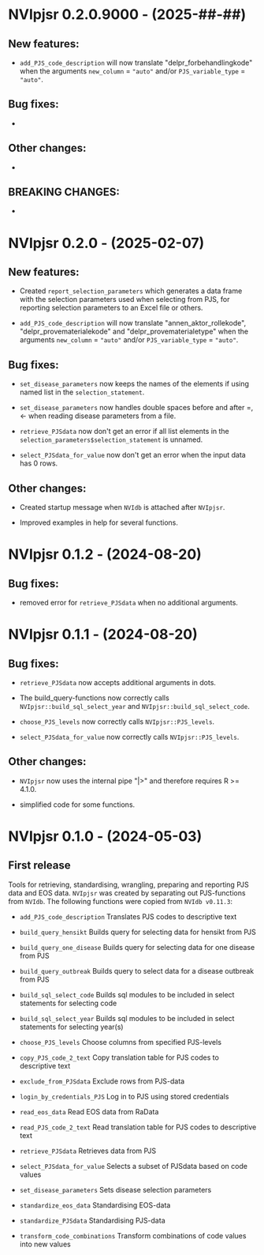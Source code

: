 # NVIpjsr 0.2.0.9000 - (2025-##-##)

## New features:

- `add_PJS_code_description` will now translate "delpr_forbehandlingkode" when the arguments `new_column` = `"auto"` and/or `PJS_variable_type` = `"auto"`.


## Bug fixes:

- 


## Other changes:

-


## BREAKING CHANGES:

-


# NVIpjsr 0.2.0 - (2025-02-07)

## New features:

- Created `report_selection_parameters` which generates a data frame with the selection parameters used when selecting from PJS, for reporting selection parameters to an Excel file or others.

- `add_PJS_code_description` will now translate "annen_aktor_rollekode", "delpr_provematerialekode" and "delpr_provematerialetype" when the arguments `new_column` = `"auto"` and/or `PJS_variable_type` = `"auto"`.


## Bug fixes:

- `set_disease_parameters` now keeps the names of the elements if using named list in the `selection_statement`.

- `set_disease_parameters` now handles double spaces before and after =, <- when reading disease parameters from a file.

- `retrieve_PJSdata` now don't get an error if all list elements in the `selection_parameters$selection_statement` is unnamed.

- `select_PJSdata_for_value` now don't get an error when the input data has 0 rows.


## Other changes:

- Created startup message when `NVIdb` is attached after `NVIpjsr`.

- Improved examples in help for several functions.


# NVIpjsr 0.1.2 - (2024-08-20)

## Bug fixes:

- removed error for `retrieve_PJSdata` when no additional arguments.


# NVIpjsr 0.1.1 - (2024-08-20)

## Bug fixes:

- `retrieve_PJSdata` now accepts additional arguments in dots.

- The build_query-functions now correctly calls `NVIpjsr::build_sql_select_year` and `NVIpjsr::build_sql_select_code`.

- `choose_PJS_levels` now correctly calls `NVIpjsr::PJS_levels`.

- `select_PJSdata_for_value` now correctly calls `NVIpjsr::PJS_levels`.


## Other changes:

- `NVIpjsr` now uses the internal pipe "|>" and therefore requires R >= 4.1.0.

- simplified code for some functions.


# NVIpjsr 0.1.0 - (2024-05-03)

## First release

Tools for retrieving, standardising, wrangling, preparing and reporting PJS data
and EOS data. `NVIpjsr` was created by separating out PJS-functions from `NVIdb`.
The following functions were copied from `NVIdb v0.11.3`:

- `add_PJS_code_description` Translates PJS codes to descriptive text

- `build_query_hensikt` Builds query for selecting data for hensikt from PJS

- `build_query_one_disease` Builds query for selecting data for one disease from PJS

- `build_query_outbreak` Builds query to select data for a disease outbreak from PJS

- `build_sql_select_code` Builds sql modules to be included in select statements for selecting code

- `build_sql_select_year` Builds sql modules to be included in select statements for selecting year(s)

- `choose_PJS_levels` Choose columns from specified PJS-levels

- `copy_PJS_code_2_text` Copy translation table for PJS codes to descriptive text

- `exclude_from_PJSdata` Exclude rows from PJS-data

- `login_by_credentials_PJS` Log in to PJS using stored credentials

- `read_eos_data` Read EOS data from RaData

- `read_PJS_code_2_text` Read translation table for PJS codes to descriptive text

- `retrieve_PJSdata` 	Retrieves data from PJS

- `select_PJSdata_for_value` Selects a subset of PJSdata based on code values

- `set_disease_parameters` Sets disease selection parameters

- `standardize_eos_data` Standardising EOS-data

- `standardize_PJSdata` Standardising PJS-data

- `transform_code_combinations` Transform combinations of code values into new values
